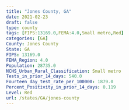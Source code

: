 ```yaml
---
title: "Jones County, GA"
date: 2021-02-23
draft: false
type: county
tags: [FIPS:13169.0,FEMA:4.0,Small metro,Red]
categories: [GA]
County: Jones County
State: GA
FIPS: 13169.0
FEMA_Region: 4.0
Population: 28735.0
NCHS_Urban_Rural_Classification: Small metro
Tests_in_prior_14_days: 540.0
Fourteen_day_test_rate_per_100000: 1879.0
Percent_Positivity_in_prior_14_days: 0.119
Level: Red
url: /states/GA/jones-county
---
```



